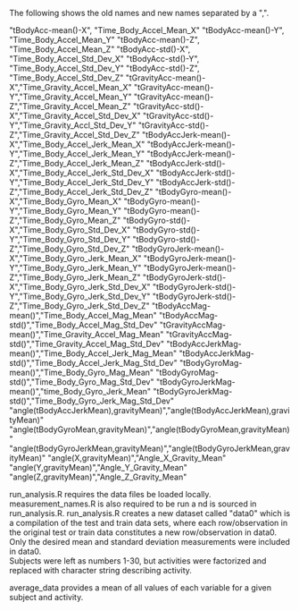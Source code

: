 The following shows the old names and new names separated by a  ",".


"tBodyAcc-mean()-X",      "Time_Body_Accel_Mean_X"
"tBodyAcc-mean()-Y",      "Time_Body_Accel_Mean_Y"
"tBodyAcc-mean()-Z",      "Time_Body_Accel_Mean_Z"
"tBodyAcc-std()-X",       "Time_Body_Accel_Std_Dev_X"
"tBodyAcc-std()-Y",       "Time_Body_Accel_Std_Dev_Y"
"tBodyAcc-std()-Z",       "Time_Body_Accel_Std_Dev_Z"
"tGravityAcc-mean()-X","Time_Gravity_Accel_Mean_X"
"tGravityAcc-mean()-Y","Time_Gravity_Accel_Mean_Y"
"tGravityAcc-mean()-Z","Time_Gravity_Accel_Mean_Z"
"tGravityAcc-std()-X","Time_Gravity_Accel_Std_Dev_X"
"tGravityAcc-std()-Y","Time_Gravity_Accl_Std_Dev_Y"
"tGravityAcc-std()-Z","Time_Gravity_Accel_Std_Dev_Z"
"tBodyAccJerk-mean()-X","Time_Body_Accel_Jerk_Mean_X"
"tBodyAccJerk-mean()-Y","Time_Body_Accel_Jerk_Mean_Y"
"tBodyAccJerk-mean()-Z","Time_Body_Accel_Jerk_Mean_Z"
"tBodyAccJerk-std()-X","Time_Body_Accel_Jerk_Std_Dev_X"
"tBodyAccJerk-std()-Y","Time_Body_Accel_Jerk_Std_Dev_Y"
"tBodyAccJerk-std()-Z","Time_Body_Accel_Jerk_Std_Dev_Z"
"tBodyGyro-mean()-X","Time_Body_Gyro_Mean_X"
"tBodyGyro-mean()-Y","Time_Body_Gyro_Mean_Y"
"tBodyGyro-mean()-Z","Time_Body_Gyro_Mean_Z"
"tBodyGyro-std()-X","Time_Body_Gyro_Std_Dev_X"
"tBodyGyro-std()-Y","Time_Body_Gyro_Std_Dev_Y"
"tBodyGyro-std()-Z","Time_Body_Gyro_Std_Dev_Z"
"tBodyGyroJerk-mean()-X","Time_Body_Gyro_Jerk_Mean_X"
"tBodyGyroJerk-mean()-Y","Time_Body_Gyro_Jerk_Mean_Y"
"tBodyGyroJerk-mean()-Z","Time_Body_Gyro_Jerk_Mean_Z"
"tBodyGyroJerk-std()-X","Time_Body_Gyro_Jerk_Std_Dev_X"
"tBodyGyroJerk-std()-Y","Time_Body_Gyro_Jerk_Std_Dev_Y"
"tBodyGyroJerk-std()-Z","Time_Body_Gyro_Jerk_Std_Dev_Z"
"tBodyAccMag-mean()","Time_Body_Accel_Mag_Mean"
"tBodyAccMag-std()","Time_Body_Accel_Mag_Std_Dev"
"tGravityAccMag-mean()","Time_Gravity_Accel_Mag_Mean"
"tGravityAccMag-std()","Time_Gravity_Accel_Mag_Std_Dev"
"tBodyAccJerkMag-mean()","Time_Body_Accel_Jerk_Mag_Mean"
"tBodyAccJerkMag-std()","Time_Body_Accel_Jerk_Mag_Std_Dev"
"tBodyGyroMag-mean()","Time_Body_Gyro_Mag_Mean"
"tBodyGyroMag-std()","Time_Body_Gyro_Mag_Std_Dev"
"tBodyGyroJerkMag-mean()","time_Body_Gyro_Jerk_Mean"
"tBodyGyroJerkMag-std()","Time_Body_Gyro_Jerk_Mag_Std_Dev"
"angle(tBodyAccJerkMean),gravityMean)","angle(tBodyAccJerkMean),gravityMean)"
"angle(tBodyGyroMean,gravityMean)","angle(tBodyGyroMean,gravityMean)"
"angle(tBodyGyroJerkMean,gravityMean)","angle(tBodyGyroJerkMean,gravityMean)"
"angle(X,gravityMean)","Angle_X_Gravity_Mean"
"angle(Y,gravityMean)","Angle_Y_Gravity_Mean"
"angle(Z,gravityMean)","Angle_Z_Gravity_Mean"

run_analysis.R requires the data files be loaded locally.  measurement_names.R is also required to be run a
nd is sourced in run_analysis.R.  run_analysis.R creates a new dataset called "data0" which is a compilation 
of the test and train data sets, where each row/observation in the original test or train data constitutes a 
new row/observation in data0.  Only the desired mean and standard deviation measurements were included in data0.  
Subjects were left as numbers 1-30, but activities were factorized and replaced with character string describing 
activity.

average_data provides a mean of all values of each variable for a given subject and activity.
